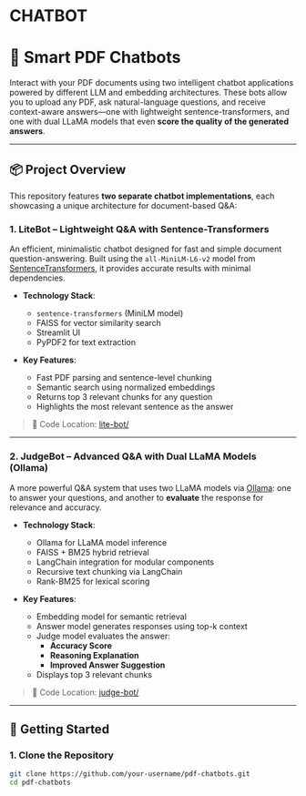 # CHATBOT
# 🧠 Smart PDF Chatbots

Interact with your PDF documents using two intelligent chatbot applications powered by different LLM and embedding architectures. These bots allow you to upload any PDF, ask natural-language questions, and receive context-aware answers—one with lightweight sentence-transformers, and one with dual LLaMA models that even **score the quality of the generated answers**.

---

## 📦 Project Overview

This repository features **two separate chatbot implementations**, each showcasing a unique architecture for document-based Q&A:

### 1. **LiteBot** – Lightweight Q&A with Sentence-Transformers

An efficient, minimalistic chatbot designed for fast and simple document question-answering. Built using the `all-MiniLM-L6-v2` model from [SentenceTransformers](https://www.sbert.net/), it provides accurate results with minimal dependencies.

- **Technology Stack**:
  - `sentence-transformers` (MiniLM model)
  - FAISS for vector similarity search
  - Streamlit UI
  - PyPDF2 for text extraction

- **Key Features**:
  - Fast PDF parsing and sentence-level chunking
  - Semantic search using normalized embeddings
  - Returns top 3 relevant chunks for any question
  - Highlights the most relevant sentence as the answer

> 📂 Code Location: [lite-bot/](./DOC%20Q%26A%20CHATBOT/lite-bot)


---

### 2. **JudgeBot** – Advanced Q&A with Dual LLaMA Models (Ollama)

A more powerful Q&A system that uses two LLaMA models via [Ollama](https://ollama.com/): one to answer your questions, and another to **evaluate** the response for relevance and accuracy.

- **Technology Stack**:
  - Ollama for LLaMA model inference
  - FAISS + BM25 hybrid retrieval
  - LangChain integration for modular components
  - Recursive text chunking via LangChain
  - Rank-BM25 for lexical scoring

- **Key Features**:
  - Embedding model for semantic retrieval
  - Answer model generates responses using top-k context
  - Judge model evaluates the answer:
    - **Accuracy Score**
    - **Reasoning Explanation**
    - **Improved Answer Suggestion**
  - Displays top 3 relevant chunks

> 📂 Code Location: [judge-bot/](./DOC%20Q%26A%20CHATBOT/judge-bot)


---

## 🚀 Getting Started

### 1. Clone the Repository

```bash
git clone https://github.com/your-username/pdf-chatbots.git
cd pdf-chatbots
